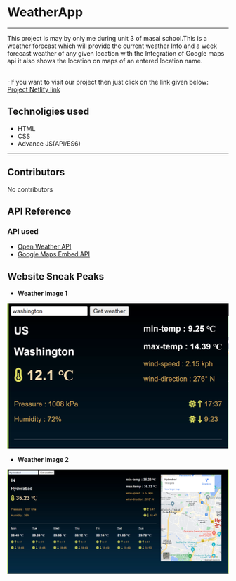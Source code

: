 # WeatherApp
<hr>
This project is may by only me during unit 3 of masai school.This is a weather forecast which will provide the current weather Info and a week forecast weather of any given location with the Integration of Google maps api it also shows the location on maps of an entered location name. 
<br><br>

-If you want to visit our project then just click on the link given below:
[Project Netlify link](https://elastic-joliot-d8b259.netlify.app/)



## Technoligies used 
<!--  -->
- HTML
- CSS
- Advance JS(API/ES6)

---
## Contributors
No contributors


## API Reference

### API used

- [Open Weather API](https://openweathermap.org/api)
- [Google Maps Embed API](https://developers.google.com/maps/documentation/embed/get-started)


## Website Sneak Peaks

- **Weather Image 1**

![Weather Image 1](./snips/snip1.png?raw=true)

- **Weather Image 2**

![Weather Image 2](./snips/snip2.png)

